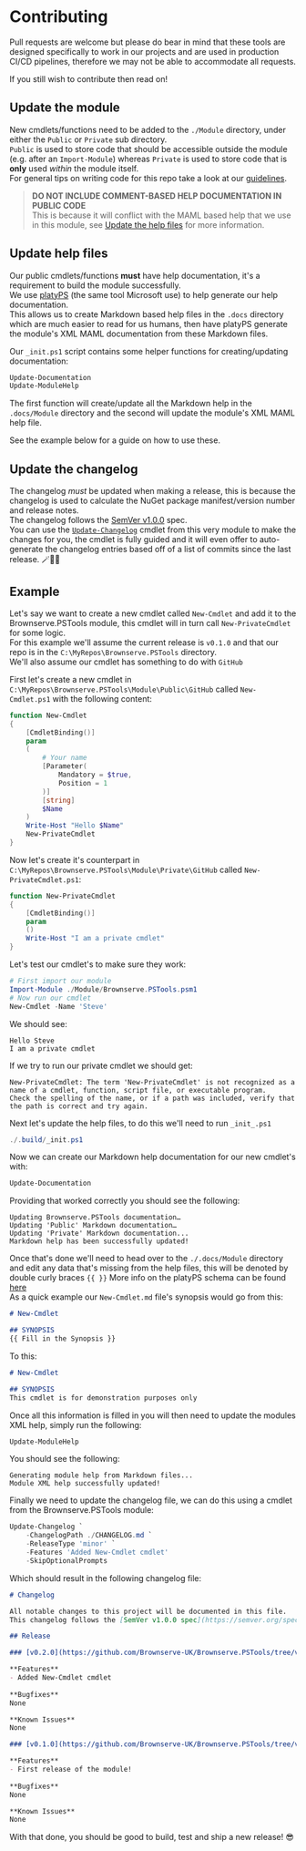 # Contributing
Pull requests are welcome but please do bear in mind that these tools are designed specifically to work in our projects and are used in production CI/CD pipelines, therefore we may not be able to accommodate all requests.  

If you still wish to contribute then read on!

## Update the module
New cmdlets/functions need to be added to the `./Module` directory, under either the `Public` or `Private` sub directory.  
`Public` is used to store code that should be accessible outside the module (e.g. after an `Import-Module`) whereas `Private` is used to store code that is **only** used _within_ the module itself.  
For general tips on writing code for this repo take a look at our [guidelines](GUIDELINES.md).

>**DO NOT INCLUDE COMMENT-BASED HELP DOCUMENTATION IN PUBLIC CODE**  
This is because it will conflict with the MAML based help that we use in this module, see [Update the help files](#update-help-files) for more information.

## Update help files
Our public cmdlets/functions **must** have help documentation, it's a requirement to build the module successfully.  
We use [platyPS](https://github.com/PowerShell/platyPS) (the same tool Microsoft use) to help generate our help documentation.  
This allows us to create Markdown based help files in the `.docs` directory which are much easier to read for us humans, then have platyPS generate the module's XML MAML documentation from these Markdown files.

Our `_init.ps1` script contains some helper functions for creating/updating documentation:
```powershell
Update-Documentation
Update-ModuleHelp
```
The first function will create/update all the Markdown help in the `.docs/Module` directory and the second will update the module's XML MAML help file.

See the example below for a guide on how to use these.

## Update the changelog  
The changelog _must_ be updated when making a release, this is because the changelog is used to calculate the NuGet package manifest/version number and release notes.   
The changelog follows the [SemVer v1.0.0](https://semver.org/spec/v1.0.0.html) spec.  
You can use the [`Update-Changelog`](.docs/Module/Public/Update-Changelog.md) cmdlet from this very module to make the changes for you, the cmdlet is fully guided and it will even offer to auto-generate the changelog entries based off of a list of commits since the last release. 🪄🧙‍♂️

## Example
Let's say we want to create a new cmdlet called `New-Cmdlet` and add it to the Brownserve.PSTools module, this cmdlet will in turn call `New-PrivateCmdlet` for some logic.  
For this example we'll assume the current release is `v0.1.0`  and that our repo is in the `C:\MyRepos\Brownserve.PSTools` directory.  
We'll also assume our cmdlet has something to do with `GitHub`

First let's create a new cmdlet in `C:\MyRepos\Brownserve.PSTools\Module\Public\GitHub` called `New-Cmdlet.ps1` with the following content:
```powershell
function New-Cmdlet
{
    [CmdletBinding()]
    param
    (
        # Your name
        [Parameter(
            Mandatory = $true,
            Position = 1
        )]
        [string]
        $Name
    )
    Write-Host "Hello $Name"
    New-PrivateCmdlet
}
```

Now let's create it's counterpart in `C:\MyRepos\Brownserve.PSTools\Module\Private\GitHub` called `New-PrivateCmdlet.ps1`:
```powershell
function New-PrivateCmdlet
{
    [CmdletBinding()]
    param
    ()
    Write-Host "I am a private cmdlet"
}

```

Let's test our cmdlet's to make sure they work:
```powershell
# First import our module
Import-Module ./Module/Brownserve.PSTools.psm1
# Now run our cmdlet
New-Cmdlet -Name 'Steve'
```
We should see:
```
Hello Steve
I am a private cmdlet
```
If we try to run our private cmdlet we should get:
```
New-PrivateCmdlet: The term 'New-PrivateCmdlet' is not recognized as a name of a cmdlet, function, script file, or executable program.
Check the spelling of the name, or if a path was included, verify that the path is correct and try again.
```

Next let's update the help files, to do this we'll need to run `_init_.ps1`
```powershell
./.build/_init.ps1
```

Now we can create our Markdown help documentation for our new cmdlet's with:
```powershell
Update-Documentation
```
Providing that worked correctly you should see the following:
```
Updating Brownserve.PSTools documentation…
Updating 'Public' Markdown documentation…
Updating 'Private' Markdown documentation...
Markdown help has been successfully updated!
```

Once that's done we'll need to head over to the `./.docs/Module` directory and edit any data that's missing from the help files, this will be denoted by double curly braces `{{ }}`
More info on the platyPS schema can be found [here](https://github.com/PowerShell/platyPS/blob/master/platyPS.schema.md)  
As a quick example our `New-Cmdlet.md` file's synopsis would go from this:
```markdown
# New-Cmdlet

## SYNOPSIS
{{ Fill in the Synopsis }}

```
To this:
```markdown
# New-Cmdlet

## SYNOPSIS
This cmdlet is for demonstration purposes only
```

Once all this information is filled in you will then need to update the modules XML help, simply run the following:
```powershell
Update-ModuleHelp
```

You should see the following:
```
Generating module help from Markdown files...
Module XML help successfully updated!
```

Finally we need to update the changelog file, we can do this using a cmdlet from the Brownserve.PSTools module:
```powershell
Update-Changelog `
    -ChangelogPath ./CHANGELOG.md `
    -ReleaseType 'minor' `
    -Features 'Added New-Cmdlet cmdlet'
    -SkipOptionalPrompts
```
Which should result in the following changelog file:
```markdown
# Changelog

All notable changes to this project will be documented in this file.
This changelog follows the [SemVer v1.0.0 spec](https://semver.org/spec/v1.0.0.html)

## Release 

### [v0.2.0](https://github.com/Brownserve-UK/Brownserve.PSTools/tree/v0.2.0) (2021-09-16)

**Features**
- Added New-Cmdlet cmdlet
  
**Bugfixes**
None

**Known Issues**
None

### [v0.1.0](https://github.com/Brownserve-UK/Brownserve.PSTools/tree/v0.1.0) (2021-09-16)

**Features**
- First release of the module!
  
**Bugfixes**
None

**Known Issues**
None

```

With that done, you should be good to build, test and ship a new release! 😎